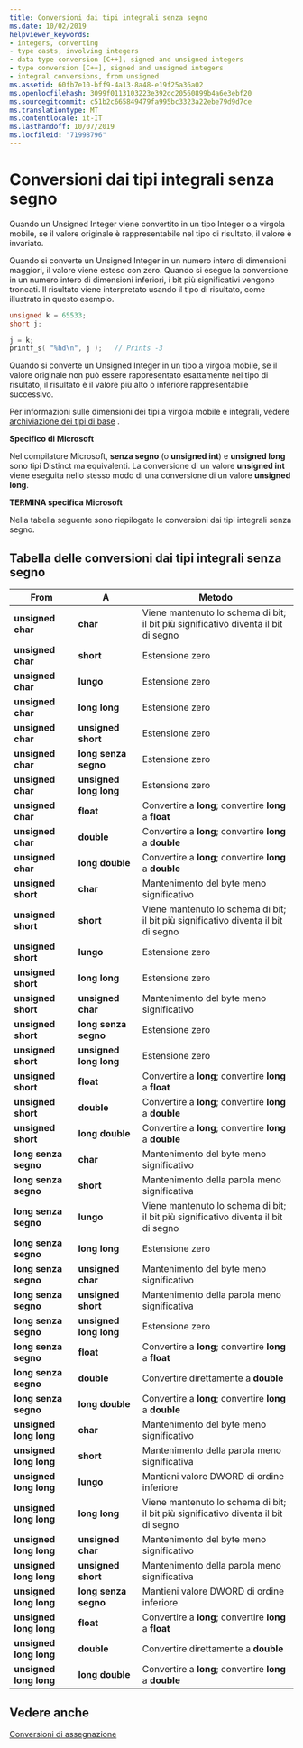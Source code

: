 ```yaml
---
title: Conversioni dai tipi integrali senza segno
ms.date: 10/02/2019
helpviewer_keywords:
- integers, converting
- type casts, involving integers
- data type conversion [C++], signed and unsigned integers
- type conversion [C++], signed and unsigned integers
- integral conversions, from unsigned
ms.assetid: 60fb7e10-bff9-4a13-8a48-e19f25a36a02
ms.openlocfilehash: 3099f0113103223e392dc20560899b4a6e3ebf20
ms.sourcegitcommit: c51b2c665849479fa995bc3323a22ebe79d9d7ce
ms.translationtype: MT
ms.contentlocale: it-IT
ms.lasthandoff: 10/07/2019
ms.locfileid: "71998796"
---
```

# <a name="conversions-from-unsigned-integral-types"></a>Conversioni dai tipi integrali senza segno

Quando un Unsigned Integer viene convertito in un tipo Integer o a virgola mobile, se il valore originale è rappresentabile nel tipo di risultato, il valore è invariato.

Quando si converte un Unsigned Integer in un numero intero di dimensioni maggiori, il valore viene esteso con zero. Quando si esegue la conversione in un numero intero di dimensioni inferiori, i bit più significativi vengono troncati. Il risultato viene interpretato usando il tipo di risultato, come illustrato in questo esempio.

```C
unsigned k = 65533;
short j;

j = k;
printf_s( "%hd\n", j );   // Prints -3
```

Quando si converte un Unsigned Integer in un tipo a virgola mobile, se il valore originale non può essere rappresentato esattamente nel tipo di risultato, il risultato è il valore più alto o inferiore rappresentabile successivo.

Per informazioni sulle dimensioni dei tipi a virgola mobile e integrali, vedere [archiviazione dei tipi di base](../c-language/storage-of-basic-types.md) .

**Specifico di Microsoft**

Nel compilatore Microsoft, **senza segno** (o **unsigned int**) e **unsigned long** sono tipi Distinct ma equivalenti. La conversione di un valore **unsigned int** viene eseguita nello stesso modo di una conversione di un valore **unsigned long**.

**TERMINA specifica Microsoft**

Nella tabella seguente sono riepilogate le conversioni dai tipi integrali senza segno.

## <a name="table-of-conversions-from-unsigned-integral-types"></a>Tabella delle conversioni dai tipi integrali senza segno

|From|A|Metodo|
|----------|--------|------------|
|**unsigned char**|**char**|Viene mantenuto lo schema di bit; il bit più significativo diventa il bit di segno|
|**unsigned char**|**short**|Estensione zero|
|**unsigned char**|**lungo**|Estensione zero|
|**unsigned char**|**long long**|Estensione zero|
|**unsigned char**|**unsigned short**|Estensione zero|
|**unsigned char**|**long senza segno**|Estensione zero|
|**unsigned char**|**unsigned long long**|Estensione zero|
|**unsigned char**|**float**|Convertire a **long**; convertire **long** a **float**|
|**unsigned char**|**double**|Convertire a **long**; convertire **long** a **double**|
|**unsigned char**|**long double**|Convertire a **long**; convertire **long** a **double**|
|**unsigned short**|**char**|Mantenimento del byte meno significativo|
|**unsigned short**|**short**|Viene mantenuto lo schema di bit; il bit più significativo diventa il bit di segno|
|**unsigned short**|**lungo**|Estensione zero|
|**unsigned short**|**long long**|Estensione zero|
|**unsigned short**|**unsigned char**|Mantenimento del byte meno significativo|
|**unsigned short**|**long senza segno**|Estensione zero|
|**unsigned short**|**unsigned long long**|Estensione zero|
|**unsigned short**|**float**|Convertire a **long**; convertire **long** a **float**|
|**unsigned short**|**double**|Convertire a **long**; convertire **long** a **double**|
|**unsigned short**|**long double**|Convertire a **long**; convertire **long** a **double**|
|**long senza segno**|**char**|Mantenimento del byte meno significativo|
|**long senza segno**|**short**|Mantenimento della parola meno significativa|
|**long senza segno**|**lungo**|Viene mantenuto lo schema di bit; il bit più significativo diventa il bit di segno|
|**long senza segno**|**long long**|Estensione zero|
|**long senza segno**|**unsigned char**|Mantenimento del byte meno significativo|
|**long senza segno**|**unsigned short**|Mantenimento della parola meno significativa|
|**long senza segno**|**unsigned long long**|Estensione zero|
|**long senza segno**|**float**|Convertire a **long**; convertire **long** a **float**|
|**long senza segno**|**double**|Convertire direttamente a **double**|
|**long senza segno**|**long double**|Convertire a **long**; convertire **long** a **double**|
|**unsigned long long**|**char**|Mantenimento del byte meno significativo|
|**unsigned long long**|**short**|Mantenimento della parola meno significativa|
|**unsigned long long**|**lungo**|Mantieni valore DWORD di ordine inferiore|
|**unsigned long long**|**long long**|Viene mantenuto lo schema di bit; il bit più significativo diventa il bit di segno|
|**unsigned long long**|**unsigned char**|Mantenimento del byte meno significativo|
|**unsigned long long**|**unsigned short**|Mantenimento della parola meno significativa|
|**unsigned long long**|**long senza segno**|Mantieni valore DWORD di ordine inferiore|
|**unsigned long long**|**float**|Convertire a **long**; convertire **long** a **float**|
|**unsigned long long**|**double**|Convertire direttamente a **double**|
|**unsigned long long**|**long double**|Convertire a **long**; convertire **long** a **double**|

## <a name="see-also"></a>Vedere anche

[Conversioni di assegnazione](../c-language/assignment-conversions.md)
